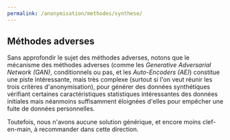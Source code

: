 ```yaml
---
permalink: /anonymisation/methodes/synthese/
---
```



## Méthodes adverses

Sans approfondir le sujet des méthodes adverses, notons que le mécanisme des méthodes adverses (comme les _Generative Adversarial Network (GAN)_, conditionnels ou pas, et les _Auto-Encoders (AE)_) constitue une piste intéressante, mais très complexe (surtout si l'on veut réunir les trois critères d'anonymisation), pour générer des données synthétiques vérifiant certaines caractéristiques statistiques intéressantes des données initiales mais néanmoins suffisamment éloignées d'elles pour empêcher une fuite de données personnelles.

Toutefois, nous n'avons aucune solution générique, et encore moins clef-en-main, à recommander dans cette direction.